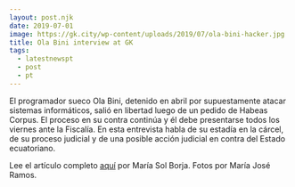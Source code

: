 ```yaml
---
layout: post.njk
date: 2019-07-01
image: https://gk.city/wp-content/uploads/2019/07/ola-bini-hacker.jpg
title: Ola Bini interview at GK
tags:
  - latestnewspt
  - post
  - pt
---
```

El programador sueco Ola Bini, detenido en abril por supuestamente atacar sistemas informáticos, salió en libertad luego de un pedido de Habeas Corpus. El proceso en su contra continúa y él debe presentarse todos los viernes ante la Fiscalía. En esta entrevista habla de su estadía en la cárcel, de su proceso judicial y de una posible acción judicial en contra del Estado ecuatoriano.

Lee el artículo completo [aquí](https://gk.city/2019/07/01/ola-bini-libre/) por María Sol Borja. Fotos por María José Ramos.
